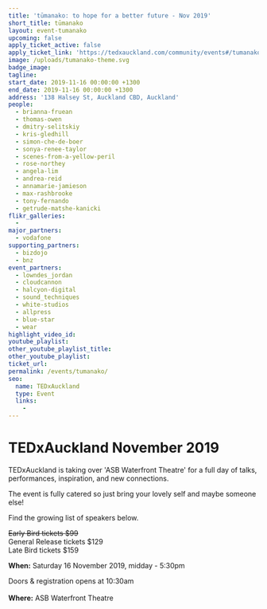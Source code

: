 ```yaml
---
title: 'tūmanako: to hope for a better future - Nov 2019'
short_title: tūmanako
layout: event-tumanako
upcoming: false
apply_ticket_active: false
apply_ticket_link: 'https://tedxauckland.com/community/events#/tumanako/buy-tickets'
image: /uploads/tumanako-theme.svg
badge_image:
tagline:
start_date: 2019-11-16 00:00:00 +1300
end_date: 2019-11-16 00:00:00 +1300
address: '138 Halsey St, Auckland CBD, Auckland'
people:
  - brianna-fruean
  - thomas-owen
  - dmitry-selitskiy
  - kris-gledhill
  - simon-che-de-boer
  - sonya-renee-taylor
  - scenes-from-a-yellow-peril
  - rose-northey
  - angela-lim
  - andrea-reid
  - annamarie-jamieson
  - max-rashbrooke
  - tony-fernando
  - getrude-matshe-kanicki
flikr_galleries:
  -
major_partners:
  - vodafone
supporting_partners:
  - bizdojo
  - bnz
event_partners:
  - lowndes_jordan
  - cloudcannon
  - halcyon-digital
  - sound_techniques
  - white-studios
  - allpress
  - blue-star
  - wear
highlight_video_id:
youtube_playlist:
other_youtube_playlist_title:
other_youtube_playlist:
ticket_url:
permalink: /events/tumanako/
seo:
  name: TEDxAuckland
  type: Event
  links:
    -
---
```


# TEDxAuckland November 2019

TEDxAuckland is taking over 'ASB Waterfront Theatre' for a full day of talks, performances, inspiration, and new connections.

The event is fully catered so just bring your lovely self and maybe someone else\!

Find the growing list of speakers below.

~~Early Bird tickets $99~~<br>General Release tickets $129<br>Late Bird tickets $159

**When:** Saturday 16 November 2019, midday - 5:30pm

Doors & registration opens at 10:30am<br><br>**Where:** ASB Waterfront Theatre
